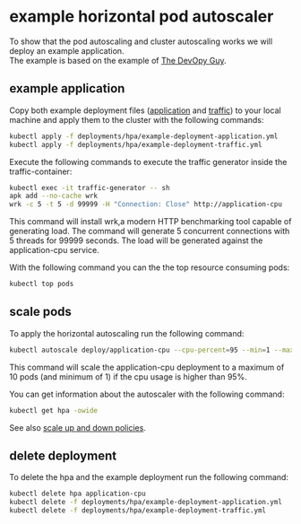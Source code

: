 # example horizontal pod autoscaler
To show that the pod autoscaling and cluster autoscaling works we will deploy an example application.  
The example is based on the example of [The DevOpy Guy](https://github.com/marcel-dempers/docker-development-youtube-series/tree/master/kubernetes/autoscaling#example-application). 

## example application
Copy both example deployment files ([application](https://github.com/simonostendorf/k3s-hetzner/blob/main/deployments/hpa/example-deployment-application.yml) and [traffic](https://github.com/simonostendorf/k3s-hetzner/blob/main/deployments/hpa/example-deployment-traffic.yml)) to your local machine and apply them to the cluster with the following commands:
```bash
kubectl apply -f deployments/hpa/example-deployment-application.yml
kubectl apply -f deployments/hpa/example-deployment-traffic.yml
```

Execute the following commands to execute the traffic generator inside the traffic-container:
```bash
kubectl exec -it traffic-generator -- sh
apk add --no-cache wrk
wrk -c 5 -t 5 -d 99999 -H "Connection: Close" http://application-cpu
```
This command will install wrk,a modern HTTP benchmarking tool capable of generating load. 
The command will generate 5 concurrent connections with 5 threads for 99999 seconds. The load will be generated against the application-cpu service.

With the following command you can the the top resource consuming pods:
```bash
kubectl top pods
```

## scale pods
To apply the horizontal autoscaling run the following command:
```bash
kubectl autoscale deploy/application-cpu --cpu-percent=95 --min=1 --max=10
```
This command will scale the application-cpu deployment to a maximum of 10 pods (and minimum of 1) if the cpu usage is higher than 95%.

You can get information about the autoscaler with the following command:
```bash
kubectl get hpa -owide
```

See also [scale up and down policies](https://kubernetes.io/docs/tasks/run-application/horizontal-pod-autoscale/#configurable-scaling-behavior). 

## delete deployment
To delete the hpa and the example deployment run the following command:
```bash
kubectl delete hpa application-cpu
kubectl delete -f deployments/hpa/example-deployment-application.yml
kubectl delete -f deployments/hpa/example-deployment-traffic.yml
```